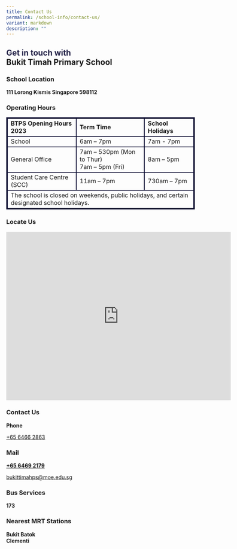```yaml
---
title: Contact Us
permalink: /school-info/contact-us/
variant: markdown
description: ""
---
```

<h2><strong><font color="#232247">Get in touch with</font> <br> 
Bukit Timah Primary School</strong></h2>

<h3>School Location</h3>
<strong>111 Lorong Kismis Singapore 598112 </strong>


<h3>Operating Hours</h3>

<table style="border:2px solid #0A0B30">
<tbody><tr>
<td style="border:2px solid #0A0B30"><b>BTPS Opening Hours 2023</b> </td><td style="border:2px solid #0A0B30"><b>Term Time</b> </td><td style="border:2px solid #0A0B30"><b>School Holidays</b> </td></tr><tr>
<td style="border:2px solid #0A0B30">School </td><td style="border:2px solid #0A0B30">
6am – 7pm</td><td style="border:2px solid #0A0B30">7am - 7pm </td></tr><tr>
<td style="border:2px solid #0A0B30">General Office</td><td style="border:2px solid #0A0B30">7am – 530pm (Mon to Thur)<br>
7am – 5pm (Fri)</td><td style="border:2px solid #0A0B30">
8am – 5pm </td>
</tr><tr>
<td style="border:2px solid #0A0B30">Student Care Centre (SCC) </td><td style="border:2px solid #0A0B30">
11am – 7pm</td><td style="border:2px solid #0A0B30">730am – 7pm </td></tr><tr>
<td style="border:2px solid #0A0B30" colspan="3">The school is closed on weekends, public holidays, and certain designated school holidays. </td>

 </tr></tbody></table>



<h3>Locate Us</h3>
<iframe loading="lazy" allowfullscreen="" style="border:0;" height="450" width="600" src="https://www.google.com/maps/embed?pb=!1m18!1m12!1m3!1d15954.92572808907!2d103.75644678934874!3d1.3374063802815988!2m3!1f0!2f0!3f0!3m2!1i1024!2i768!4f13.1!3m3!1m2!1s0x31da1064e050a9b1%3A0x8ec97c2703401f79!2sSingapore%20598112!5e0!3m2!1sen!2ssg!4v1700460982636!5m2!1sen!2ssg"></iframe>

<h3>Contact Us</h3>
<strong>Phone </strong>

[+65 6466 2863](tel:+6564662863)

<h3>Mail</h3>

<strong>[+65 6469 2179](tel:+6564692179)</strong>

[bukittimahps@moe.edu.sg](mailto:bukittimahps@moe.edu.sg)

<h3>Bus Services</h3>
<strong>173</strong>

<h3>Nearest MRT Stations</h3>
<strong>
Bukit Batok <br> Clementi </strong>